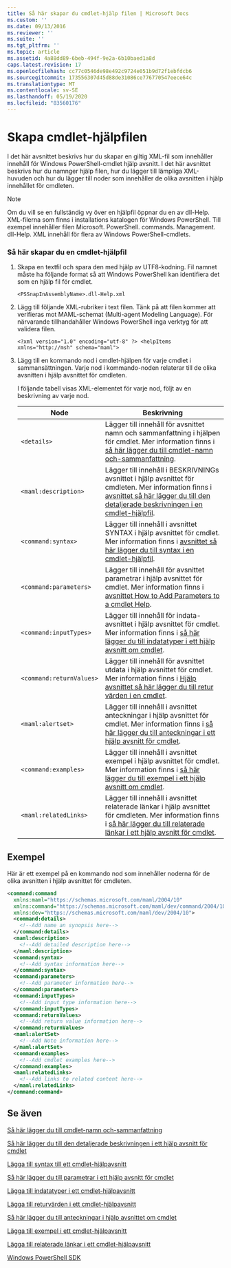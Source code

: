 ```yaml
---
title: Så här skapar du cmdlet-hjälp filen | Microsoft Docs
ms.custom: ''
ms.date: 09/13/2016
ms.reviewer: ''
ms.suite: ''
ms.tgt_pltfrm: ''
ms.topic: article
ms.assetid: 4a88dd89-6beb-494f-9e2a-6b10baed1a8d
caps.latest.revision: 17
ms.openlocfilehash: cc77c0546de98e492c9724e051b9d72f1ebfdcb6
ms.sourcegitcommit: 173556307d45d88de31086ce776770547eece64c
ms.translationtype: MT
ms.contentlocale: sv-SE
ms.lasthandoff: 05/19/2020
ms.locfileid: "83560176"
---
```

# <a name="how-to-create-the-cmdlet-help-file"></a>Skapa cmdlet-hjälpfilen

I det här avsnittet beskrivs hur du skapar en giltig XML-fil som innehåller innehåll för Windows PowerShell-cmdlet hjälp avsnitt. I det här avsnittet beskrivs hur du namnger hjälp filen, hur du lägger till lämpliga XML-huvuden och hur du lägger till noder som innehåller de olika avsnitten i hjälp innehållet för cmdleten.

> [!NOTE]
> Om du vill se en fullständig vy över en hjälpfil öppnar du en av dll-Help. XML-filerna som finns i installations katalogen för Windows PowerShell. Till exempel innehåller filen Microsoft. PowerShell. commands. Management. dll-Help. XML innehåll för flera av Windows PowerShell-cmdlets.

### <a name="how-to-create-a-cmdlet-help-file"></a>Så här skapar du en cmdlet-hjälpfil

1. Skapa en textfil och spara den med hjälp av UTF8-kodning. Fil namnet måste ha följande format så att Windows PowerShell kan identifiera det som en hjälp fil för cmdlet.

   `<PSSnapInAssemblyName>.dll-Help.xml`

2. Lägg till följande XML-rubriker i text filen. Tänk på att filen kommer att verifieras mot MAML-schemat (Multi-agent Modeling Language). För närvarande tillhandahåller Windows PowerShell inga verktyg för att validera filen.

   `<?xml version="1.0" encoding="utf-8" ?> <helpItems xmlns="http://msh" schema="maml">`

3. Lägg till en kommando nod i cmdlet-hjälpen för varje cmdlet i sammansättningen. Varje nod i kommando-noden relaterar till de olika avsnitten i hjälp avsnittet för cmdleten.

   I följande tabell visas XML-elementet för varje nod, följt av en beskrivning av varje nod.

   |Node|Beskrivning|
   |----------|-----------------|
   |`<details>`|Lägger till innehåll för avsnittet namn och sammanfattning i hjälpen för cmdlet. Mer information finns i [så här lägger du till cmdlet-namn och-sammanfattning](./how-to-add-the-cmdlet-name-and-synopsis-to-a-cmdlet-help-topic.md).|
   |`<maml:description>`|Lägger till innehåll i BESKRIVNINGs avsnittet i hjälp avsnittet för cmdleten. Mer information finns i [avsnittet så här lägger du till den detaljerade beskrivningen i en cmdlet-hjälpfil](./how-to-add-a-cmdlet-description.md).|
   |`<command:syntax>`|Lägger till innehåll i avsnittet SYNTAX i hjälp avsnittet för cmdlet. Mer information finns i [avsnittet så här lägger du till syntax i en cmdlet-hjälpfil](./how-to-add-syntax-to-a-cmdlet-help-topic.md).|
   |`<command:parameters>`|Lägger till innehåll för avsnittet parametrar i hjälp avsnittet för cmdlet. Mer information finns i [avsnittet How to Add Parameters to a cmdlet Help](./how-to-add-parameter-information.md).|
   |`<command:inputTypes>`|Lägger till innehåll för indata-avsnittet i hjälp avsnittet för cmdlet. Mer information finns i [så här lägger du till indatatyper i ett hjälp avsnitt om cmdlet](./how-to-add-input-types-to-a-cmdlet-help-topic.md).|
   |`<command:returnValues>`|Lägger till innehåll för avsnittet utdata i hjälp avsnittet för cmdlet. Mer information finns i [Hjälp avsnittet så här lägger du till retur värden i en cmdlet](./how-to-add-return-values-to-a-cmdlet-help-topic.md).|
   |`<maml:alertset>`|Lägger till innehåll i avsnittet anteckningar i hjälp avsnittet för cmdlet. Mer information finns i [så här lägger du till anteckningar i ett hjälp avsnitt för cmdlet](./how-to-add-notes-to-a-cmdlet-help-topic.md).|
   |`<command:examples>`|Lägger till innehåll i avsnittet exempel i hjälp avsnittet för cmdlet. Mer information finns i [så här lägger du till exempel i ett hjälp avsnitt om cmdlet](./how-to-add-examples-to-a-cmdlet-help-topic.md).|
   |`<maml:relatedLinks>`|Lägger till innehåll i avsnittet relaterade länkar i hjälp avsnittet för cmdleten. Mer information finns i [så här lägger du till relaterade länkar i ett hjälp avsnitt för cmdlet](./how-to-add-related-links-to-a-cmdlet-help-topic.md).|

## <a name="example"></a>Exempel

 Här är ett exempel på en kommando nod som innehåller noderna för de olika avsnitten i hjälp avsnittet för cmdleten.

```xml
<command:command
  xmlns:maml="https://schemas.microsoft.com/maml/2004/10"
  xmlns:command="https://schemas.microsoft.com/maml/dev/command/2004/10"
  xmlns:dev="https://schemas.microsoft.com/maml/dev/2004/10">
  <command:details>
    <!--Add name an synopsis here-->
  </command:details>
  <maml:description>
    <!--Add detailed description here-->
  </maml:description>
  <command:syntax>
    <!--Add syntax information here-->
  </command:syntax>
  <command:parameters>
    <!--Add parameter information here-->
  </command:parameters>
  <command:inputTypes>
    <!--Add input type information here-->
  </command:inputTypes>
  <command:returnValues>
    <!--Add return value information here-->
  </command:returnValues>
  <maml:alertSet>
    <!--Add Note information here-->
  </maml:alertSet>
  <command:examples>
    <!--Add cmdlet examples here-->
  </command:examples>
  <maml:relatedLinks>
    <!--Add links to related content here-->
  </maml:relatedLinks>
</command:command>
```

## <a name="see-also"></a>Se även

 [Så här lägger du till cmdlet-namn och-sammanfattning](./how-to-add-the-cmdlet-name-and-synopsis-to-a-cmdlet-help-topic.md)

 [Så här lägger du till den detaljerade beskrivningen i ett hjälp avsnitt för cmdlet](./how-to-add-a-cmdlet-description.md)

 [Lägga till syntax till ett cmdlet-hjälpavsnitt](./how-to-add-syntax-to-a-cmdlet-help-topic.md)

 [Så här lägger du till parametrar i ett hjälp avsnitt för cmdlet](./how-to-add-parameter-information.md)

 [Lägga till indatatyper i ett cmdlet-hjälpavsnitt](./how-to-add-input-types-to-a-cmdlet-help-topic.md)

 [Lägga till returvärden i ett cmdlet-hjälpavsnitt](./how-to-add-return-values-to-a-cmdlet-help-topic.md)

 [Så här lägger du till anteckningar i hjälp avsnittet om cmdlet](./how-to-add-notes-to-a-cmdlet-help-topic.md)

 [Lägga till exempel i ett cmdlet-hjälpavsnitt](./how-to-add-examples-to-a-cmdlet-help-topic.md)

 [Lägga till relaterade länkar i ett cmdlet-hjälpavsnitt](./how-to-add-related-links-to-a-cmdlet-help-topic.md)

 [Windows PowerShell SDK](../windows-powershell-reference.md)
